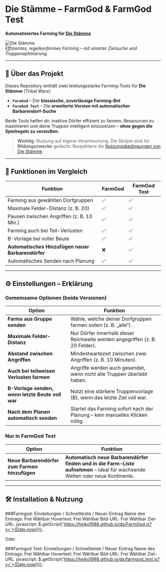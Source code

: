 # Die Stämme – FarmGod & FarmGod Test  
**Automatisiertes Farming für [Die Stämme](https://www.die-staemme.de)**  

![Die Stämme](https://www.die-staemme.de/images/game/bg.jpg)  
*Effizientes, regelkonformes Farming – mit smarter Zielsuche und Truppenoptimierung.*

---

## 📌 Über das Projekt

Dieses Repository enthält zwei leistungsstarke Farming-Tools für **Die Stämme** (Tribal Wars):

- **`FarmGod`** – Der **klassische, zuverlässige Farming-Bot**  
- **`FarmGod Test`** – Die **erweiterte Version mit automatischer Barbarendorf-Suche**

Beide Tools helfen dir, inaktive Dörfer effizient zu farmen, Ressourcen zu maximieren und deine Truppen intelligent einzusetzen – **ohne gegen die Spielregeln zu verstoßen**.

> **Wichtig**: Nutzung auf eigene Verantwortung. Die Skripte sind für **Bildungszwecke** gedacht. Respektiere die [Nutzungsbedingungen von Die Stämme](https://www.die-staemme.de/terms).

---

## 🚀 Funktionen im Vergleich

| Funktion | **FarmGod** | **FarmGod Test** |
|--------|-------------|------------------|
| Farming aus gewählten Dorfgruppen | ✅ | ✅ |
| Maximale Felder-Distanz (z. B. 20) | ✅ | ✅ |
| Pausen zwischen Angriffen (z. B. 10 Min.) | ✅ | ✅ |
| Farming auch bei Teil-Verlusten | ✅ | ✅ |
| B-Vorlage bei voller Beute | ✅ | ✅ |
| **Automatisches Hinzufügen neuer Barbarendörfer** | ❌ | ✅ |
| Automatisches Senden nach Planung | ✅ | ✅ |

---

## ⚙️ Einstellungen – Erklärung

### **Gemeinsame Optionen** (beide Versionen)
| Option | Funktion |
|-------|---------|
| **Farms aus Gruppe senden** | Wähle, welche deiner Dorfgruppen farmen sollen (z. B. „alle“). |
| **Maximale Felder-Distanz** | Nur Dörfer innerhalb dieser Reichweite werden angegriffen (z. B. 20 Felder). |
| **Abstand zwischen Angriffen** | Mindestwartezeit zwischen zwei Angriffen (z. B. 10 Minuten). |
| **Auch bei teilweisen Verlusten farmen** | Angriffe werden auch gesendet, wenn nicht alle Truppen überlebt haben. |
| **B-Vorlage senden, wenn letzte Beute voll war** | Nutzt eine stärkere Truppenvorlage (B), wenn das letzte Ziel voll war. |
| **Nach dem Planen automatisch senden** | Startet das Farming sofort nach der Planung – kein manuelles Klicken nötig. |

### **Nur in FarmGod Test**
| Option | Funktion |
|-------|---------|
| **Neue Barbarendörfer zum Farmen hinzufügen** | **Automatisch neue Barbarendörfer finden und in die Farm-Liste aufnehmen** – ideal für wachsende Welten oder neue Kontinente. |

---

## 🛠️ Installation & Nutzung

###Farmgod: 
Einstellungen / Schnellleiste / Neuer Eintrag 
Name des Eintrags:	Frei Wählbar
Hovertext:	Frei Wählbar
Bild-URL:	Frei Wählbar
Ziel-URL: javascript: $.getScript('https://heiko1988.github.io/ds/FarmGod.js?v='+(Date.now()));

Oder

###Farmgod Test: 
Einstellungen / Schnellleiste / Neuer Eintrag 
Name des Eintrags:	Frei Wählbar
Hovertext:	Frei Wählbar
Bild-URL:	Frei Wählbar
Ziel-URL: javascript: $.getScript('https://heiko1988.github.io/ds/farmgod_test.js?v='+(Date.now()));

